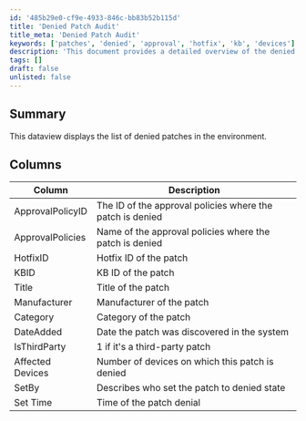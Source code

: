```yaml
---
id: '485b29e0-cf9e-4933-846c-bb83b52b115d'
title: 'Denied Patch Audit'
title_meta: 'Denied Patch Audit'
keywords: ['patches', 'denied', 'approval', 'hotfix', 'kb', 'devices']
description: 'This document provides a detailed overview of the denied patches within the environment, including relevant approval policies, hotfix IDs, and affected devices.'
tags: []
draft: false
unlisted: false
---
```


## Summary

This dataview displays the list of denied patches in the environment.

## Columns

| Column             | Description                                                      |
|--------------------|------------------------------------------------------------------|
| ApprovalPolicyID   | The ID of the approval policies where the patch is denied        |
| ApprovalPolicies    | Name of the approval policies where the patch is denied          |
| HotfixID           | Hotfix ID of the patch                                           |
| KBID               | KB ID of the patch                                              |
| Title              | Title of the patch                                             |
| Manufacturer       | Manufacturer of the patch                                       |
| Category           | Category of the patch                                          |
| DateAdded          | Date the patch was discovered in the system                     |
| IsThirdParty       | 1 if it's a third-party patch                                   |
| Affected Devices    | Number of devices on which this patch is denied                 |
| SetBy              | Describes who set the patch to denied state                     |
| Set Time           | Time of the patch denial                                        |



